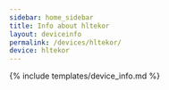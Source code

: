 ```yaml
---
sidebar: home_sidebar
title: Info about hltekor
layout: deviceinfo
permalink: /devices/hltekor/
device: hltekor
---
```

{% include templates/device_info.md %}

